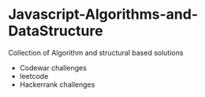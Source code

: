 # Javascript-Algorithms-and-DataStructure
Collection of Algorithm and structural based solutions
- Codewar challenges
- leetcode
- Hackerrank challenges

